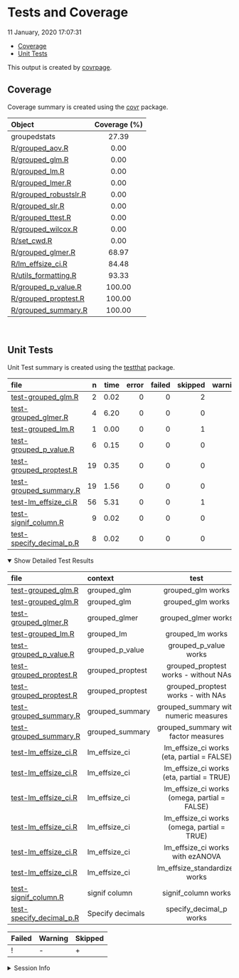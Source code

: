 Tests and Coverage
================
11 January, 2020 17:07:31

  - [Coverage](#coverage)
  - [Unit Tests](#unit-tests)

This output is created by
[covrpage](https://github.com/metrumresearchgroup/covrpage).

## Coverage

Coverage summary is created using the
[covr](https://github.com/r-lib/covr) package.

| Object                                             | Coverage (%) |
| :------------------------------------------------- | :----------: |
| groupedstats                                       |    27.39     |
| [R/grouped\_aov.R](../R/grouped_aov.R)             |     0.00     |
| [R/grouped\_glm.R](../R/grouped_glm.R)             |     0.00     |
| [R/grouped\_lm.R](../R/grouped_lm.R)               |     0.00     |
| [R/grouped\_lmer.R](../R/grouped_lmer.R)           |     0.00     |
| [R/grouped\_robustslr.R](../R/grouped_robustslr.R) |     0.00     |
| [R/grouped\_slr.R](../R/grouped_slr.R)             |     0.00     |
| [R/grouped\_ttest.R](../R/grouped_ttest.R)         |     0.00     |
| [R/grouped\_wilcox.R](../R/grouped_wilcox.R)       |     0.00     |
| [R/set\_cwd.R](../R/set_cwd.R)                     |     0.00     |
| [R/grouped\_glmer.R](../R/grouped_glmer.R)         |    68.97     |
| [R/lm\_effsize\_ci.R](../R/lm_effsize_ci.R)        |    84.48     |
| [R/utils\_formatting.R](../R/utils_formatting.R)   |    93.33     |
| [R/grouped\_p\_value.R](../R/grouped_p_value.R)    |    100.00    |
| [R/grouped\_proptest.R](../R/grouped_proptest.R)   |    100.00    |
| [R/grouped\_summary.R](../R/grouped_summary.R)     |    100.00    |

<br>

## Unit Tests

Unit Test summary is created using the
[testthat](https://github.com/r-lib/testthat) package.

| file                                                            |  n | time | error | failed | skipped | warning | icon |
| :-------------------------------------------------------------- | -: | ---: | ----: | -----: | ------: | ------: | :--- |
| [test-grouped\_glm.R](testthat/test-grouped_glm.R)              |  2 | 0.02 |     0 |      0 |       2 |       0 | \+   |
| [test-grouped\_glmer.R](testthat/test-grouped_glmer.R)          |  4 | 6.20 |     0 |      0 |       0 |       0 |      |
| [test-grouped\_lm.R](testthat/test-grouped_lm.R)                |  1 | 0.00 |     0 |      0 |       1 |       0 | \+   |
| [test-grouped\_p\_value.R](testthat/test-grouped_p_value.R)     |  6 | 0.15 |     0 |      0 |       0 |       0 |      |
| [test-grouped\_proptest.R](testthat/test-grouped_proptest.R)    | 19 | 0.35 |     0 |      0 |       0 |       0 |      |
| [test-grouped\_summary.R](testthat/test-grouped_summary.R)      | 19 | 1.56 |     0 |      0 |       0 |       0 |      |
| [test-lm\_effsize\_ci.R](testthat/test-lm_effsize_ci.R)         | 56 | 5.31 |     0 |      0 |       1 |       0 | \+   |
| [test-signif\_column.R](testthat/test-signif_column.R)          |  9 | 0.02 |     0 |      0 |       0 |       0 |      |
| [test-specify\_decimal\_p.R](testthat/test-specify_decimal_p.R) |  8 | 0.02 |     0 |      0 |       0 |       0 |      |

<details open>

<summary> Show Detailed Test Results </summary>

| file                                                                | context           |                      test                      | status  |  n | time | icon |
| :------------------------------------------------------------------ | :---------------- | :--------------------------------------------: | :------ | -: | ---: | :--- |
| [test-grouped\_glm.R](testthat/test-grouped_glm.R#L9)               | grouped\_glm      |               grouped\_glm works               | SKIPPED |  1 | 0.00 | \+   |
| [test-grouped\_glm.R](testthat/test-grouped_glm.R#L79)              | grouped\_glm      |               grouped\_glm works               | SKIPPED |  1 | 0.02 | \+   |
| [test-grouped\_glmer.R](testthat/test-grouped_glmer.R#L40)          | grouped\_glmer    |              grouped\_glmer works              | PASS    |  4 | 6.20 |      |
| [test-grouped\_lm.R](testthat/test-grouped_lm.R#L10)                | grouped\_lm       |               grouped\_lm works                | SKIPPED |  1 | 0.00 | \+   |
| [test-grouped\_p\_value.R](testthat/test-grouped_p_value.R#L19)     | grouped\_p\_value |            grouped\_p\_value works             | PASS    |  6 | 0.15 |      |
| [test-grouped\_proptest.R](testthat/test-grouped_proptest.R#L32)    | grouped\_proptest |     grouped\_proptest works - without NAs      | PASS    | 11 | 0.28 |      |
| [test-grouped\_proptest.R](testthat/test-grouped_proptest.R#L83)    | grouped\_proptest |       grouped\_proptest works - with NAs       | PASS    |  8 | 0.07 |      |
| [test-grouped\_summary.R](testthat/test-grouped_summary.R#L45)      | grouped\_summary  |     grouped\_summary with numeric measures     | PASS    | 11 | 1.24 |      |
| [test-grouped\_summary.R](testthat/test-grouped_summary.R#L111)     | grouped\_summary  |     grouped\_summary with factor measures      | PASS    |  8 | 0.32 |      |
| [test-lm\_effsize\_ci.R](testthat/test-lm_effsize_ci.R#L66_L69)     | lm\_effsize\_ci   |  lm\_effsize\_ci works (eta, partial = FALSE)  | PASS    | 13 | 3.00 |      |
| [test-lm\_effsize\_ci.R](testthat/test-lm_effsize_ci.R#L188_L191)   | lm\_effsize\_ci   |  lm\_effsize\_ci works (eta, partial = TRUE)   | PASS    | 10 | 0.16 |      |
| [test-lm\_effsize\_ci.R](testthat/test-lm_effsize_ci.R#L291_L294)   | lm\_effsize\_ci   | lm\_effsize\_ci works (omega, partial = FALSE) | PASS    | 10 | 0.15 |      |
| [test-lm\_effsize\_ci.R](testthat/test-lm_effsize_ci.R#L404_L407)   | lm\_effsize\_ci   | lm\_effsize\_ci works (omega, partial = TRUE)  | PASS    | 10 | 0.80 |      |
| [test-lm\_effsize\_ci.R](testthat/test-lm_effsize_ci.R#L505)        | lm\_effsize\_ci   |       lm\_effsize\_ci works with ezANOVA       | PASS    | 12 | 1.19 |      |
| [test-lm\_effsize\_ci.R](testthat/test-lm_effsize_ci.R#L532)        | lm\_effsize\_ci   |        lm\_effsize\_standardizer works         | SKIPPED |  1 | 0.01 | \+   |
| [test-signif\_column.R](testthat/test-signif_column.R#L45)          | signif column     |              signif\_column works              | PASS    |  9 | 0.02 |      |
| [test-specify\_decimal\_p.R](testthat/test-specify_decimal_p.R#L25) | Specify decimals  |           specify\_decimal\_p works            | PASS    |  8 | 0.02 |      |

| Failed | Warning | Skipped |
| :----- | :------ | :------ |
| \!     | \-      | \+      |

</details>

<details>

<summary> Session Info </summary>

| Field    | Value                            |
| :------- | :------------------------------- |
| Version  | R version 3.6.2 (2019-12-12)     |
| Platform | x86\_64-w64-mingw32/x64 (64-bit) |
| Running  | Windows 10 x64 (build 16299)     |
| Language | English\_United States           |
| Timezone | Europe/Berlin                    |

| Package  | Version |
| :------- | :------ |
| testthat | 2.3.1   |
| covr     | 3.4.0   |
| covrpage | 0.0.70  |

</details>

<!--- Final Status : skipped/warning --->

